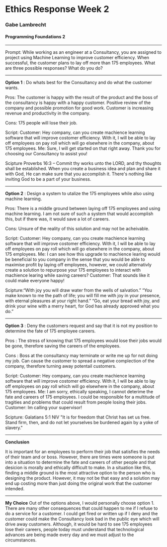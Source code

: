 # Ethics Response Week 2
### Gabe Lambrecht
#### Programming Foundations 2
---
Prompt: While working as an engineer at a Consultancy, you are assigned to project using Machine Learning to improve customer efficiency. When successful, the customer plans to lay off more than 175 employees. What are three possible responses? What do you do?

---

____Option 1____ : Do whats best for the Consultancy and do what the customer wants.

Pros: The customer is happy with the result of the product and the boss of the consultancy is happy with a happy customer.
Positive review of the company and possible promotion for good work.
Customer is increasing revenue and productivity in the company.

Cons: 175 people will lose their job.

Script: Customer: Hey company, can you create machience learning software that will improve costomer efficiency. With it, I will be able to lay off employees on pay roll which will go elsewhere in the company, about 175 employees.
Me: Sure, I will get started on that right away. Thank you for choosing our Consultancy to assist you!


Scipture Proverbs 16:3 – Commit thy works unto the LORD, and thy thoughts shall be established. When you create a business idea and plan and share it with God, He can make sure that you accomplish it. There's nothing like inviting God to be a part of your business.

---

____Option 2____ : Design a system to utalize the 175 employees while also using machine learning.

Pros: There is a middle ground between laying off 175 employees and using machine learning. I am not sure of such a system that would accomplish this, but if there was, it would save a lot of careers.

Cons: Unsure of the reality of this solution and may not be acheivable.

Script: Customer: Hey company, can you create machience learning software that will improve costomer efficiency. With it, I will be able to lay off employees on pay roll which will go elsewhere in the company, about 175 employees.
Me: I can see how this upgrade to machience learing would be beneficial to you company in the sense that you would be able to maximise profit by laying off employees, however, we could alternativly create a solution to repurpose your 175 employees to interact with machience learing while saving careers?
Customer: That sounds like it could make everyone happy!

Scipture:“With joy you will draw water from the wells of salvation.” “You make known to me the path of life; you will fill me with joy in your presence, with eternal pleasures at your right hand.” “Go, eat your bread with joy, and drink your wine with a merry heart, for God has already approved what you do.”

---

____Option 3____ : Deny the customers request and say that it is not my position to determine the fate of 175 employee careers.

Pros : The stress of knowing that 175 employees would lose their jobs would be gone, therefore saving the careers of the employees.

Cons : Boss at the consultancy may terminate or write me up for not doing my job.
Can cause the customer to spread a negative complection of the company, therefore turning away potentail customers.

Script: Customer: Hey company, can you create machience learning software that will improve costomer efficiency. With it, I will be able to lay off employees on pay roll which will go elsewhere in the company, about 175 employees.
Me: I am sorry, ethically speaking, I cannot deterime the fate and careers of 175 employees. I could be responsible for a multitude of tragities and problems that could result from people losing their jobs.
Customer: Im calling your supervisor!

Scipture: Galatians 5:1 NIV "It is for freedom that Christ has set us free. Stand firm, then, and do not let yourselves be burdened again by a yoke of slavery."


---

____Conclusion____

It is important for an employees to perform their job that satisfies the needs of their team and or boss. However, there are times were someone is put into a situation to determine the fate and careers of other people and that desicion is morally and ethically difficult to make. 
In a situation like this, finding a middle ground is the most attractive option to the person who is designing the product. However, it may not be that easy and a solution may end up costing more than just doing the original work that the customer intended.

---

____My Choice____
Out of the options above, I would personally choose option 1. There are many other consequences that could happen to me if I refuse to do a service for a customer. I could get fired or written up if I deny and the customer could make the Consultancy look bad in the public eye which will drive away customers. Although, it would be hard to see 175 employees lose their careers, people today must understand that technological advances are being made every day and we must adjust to the circumstances.